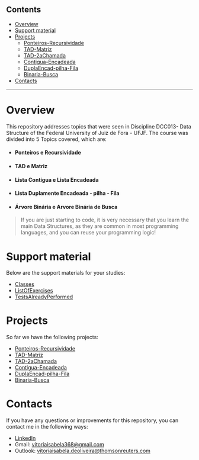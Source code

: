 
## Contents
- [Overview](#overview)
- [Support material](#Support-material)
- [Projects](#Projects)
    - [Ponteiros-Recursividade](https://github.com/vitoria-isabela/Estruturas-de-Dados/tree/master/Ponteiros-Recursividade)
    - [TAD-Matriz](https://github.com/vitoria-isabela/Estruturas-de-Dados/tree/master/TAD-Matriz)
    - [TAD-2aChamada](https://github.com/vitoria-isabela/Estruturas-de-Dados/tree/master/TAD-2aChamada)
    - [Contigua-Encadeada](https://github.com/vitoria-isabela/Estruturas-de-Dados/tree/master/Contigua-Encadeada)
    - [DuplaEncad-pilha-Fila](https://github.com/vitoria-isabela/Estruturas-de-Dados/tree/master/DuplaEncad-pilha-Fila)
    - [Binaria-Busca](https://github.com/vitoria-isabela/Estruturas-de-Dados/tree/master/Binaria-Busca)
- [Contacts](#Contacts)
  
***

# Overview
This repository addresses topics that were seen in Discipline DCC013- Data Structure of the Federal University of Juiz de Fora - UFJF. The course was divided into 5 Topics covered, which are:

- #### Ponteiros e Recursividade
- #### TAD e Matriz
- #### Lista Contigua e Lista Encadeada
- #### Lista Duplamente Encadeada - pilha - Fila
- #### Árvore Binária e Arvore Binária de Busca

>If you are just starting to code, it is very necessary that you learn the main Data Structures, as they are common in most programming languages, and you can reuse your programming logic!

# Support material
Below are the support materials for your studies:
- [Classes](https://github.com/vitoria-isabela/Estruturas-de-Dados/tree/master/Classes/Aulas)
- [ListOfExercises](https://github.com/vitoria-isabela/Estruturas-de-Dados/tree/master/ListOfExercises/Listas%20de%20Exerc%C3%ADcios)
- [TestsAlreadyPerformed](https://github.com/vitoria-isabela/Estruturas-de-Dados/tree/master/TestsAlreadyPerformed/TVCs%20Anteriores)

# Projects

So far we have the following projects:
-  [Ponteiros-Recursividade](https://github.com/vitoria-isabela/Estruturas-de-Dados/tree/master/Ponteiros-Recursividade)
-  [TAD-Matriz](https://github.com/vitoria-isabela/Estruturas-de-Dados/tree/master/TAD-Matriz)
-  [TAD-2aChamada](https://github.com/vitoria-isabela/Estruturas-de-Dados/tree/master/TAD-2aChamada)
-  [Contigua-Encadeada](https://github.com/vitoria-isabela/Estruturas-de-Dados/tree/master/Contigua-Encadeada)
-  [DuplaEncad-pilha-Fila](https://github.com/vitoria-isabela/Estruturas-de-Dados/tree/master/DuplaEncad-pilha-Fila)
-  [Binaria-Busca](https://github.com/vitoria-isabela/Estruturas-de-Dados/tree/master/Binaria-Busca)
 
# Contacts

If you have any questions or improvements for this repository, you can contact me in the following ways:
- [LinkedIn](https://www.linkedin.com/in/vitoria-isabela/)
- Gmail: vitoriaisabela368@gmail.com
- Outlook: vitoriaisabela.deoliveira@thomsonreuters.com
